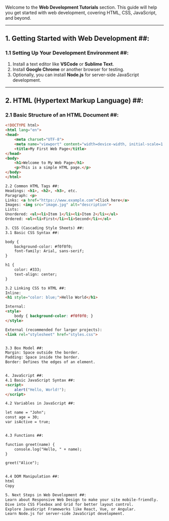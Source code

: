 

Welcome to the **Web Development Tutorials** section. This guide will help you get started with web development, covering HTML, CSS, JavaScript, and beyond.

---

## 1. Getting Started with Web Development ##:

### 1.1 Setting Up Your Development Environment ##:

1. Install a text editor like **VSCode** or **Sublime Text**.
2. Install **Google Chrome** or another browser for testing.
3. Optionally, you can install **Node.js** for server-side JavaScript development.

---

## 2. HTML (Hypertext Markup Language) ##:

### 2.1 Basic Structure of an HTML Document ##:

```html
<!DOCTYPE html>
<html lang="en">
<head>
    <meta charset="UTF-8">
    <meta name="viewport" content="width=device-width, initial-scale=1.0">
    <title>My First Web Page</title>
</head>
<body>
    <h1>Welcome to My Web Page</h1>
    <p>This is a simple HTML page.</p>
</body>
</html>

2.2 Common HTML Tags ##:
Headings: <h1>, <h2>, <h3>, etc.
Paragraph: <p>
Links: <a href="https://www.example.com">Click here</a>
Images: <img src="image.jpg" alt="description">
Lists:
Unordered: <ul><li>Item 1</li><li>Item 2</li></ul>
Ordered: <ol><li>First</li><li>Second</li></ol>

3. CSS (Cascading Style Sheets) ##:
3.1 Basic CSS Syntax ##:

body {
    background-color: #f0f0f0;
    font-family: Arial, sans-serif;
}

h1 {
    color: #333;
    text-align: center;
}

3.2 Linking CSS to HTML ##:
Inline:
<h1 style="color: blue;">Hello World</h1>

Internal:
<style>
    body { background-color: #f0f0f0; }
</style>

External (recommended for larger projects):
<link rel="stylesheet" href="styles.css">


3.3 Box Model ##:
Margin: Space outside the border.
Padding: Space inside the border.
Border: Defines the edges of an element.


4. JavaScript ##:
4.1 Basic JavaScript Syntax ##:
<script>
    alert("Hello, World!");
</script>

4.2 Variables in JavaScript ##:

let name = "John";
const age = 30;
var isActive = true;


4.3 Functions ##:

function greet(name) {
    console.log("Hello, " + name);
}

greet("Alice");


4.4 DOM Manipulation ##:
html
Copy

5. Next Steps in Web Development ##:
Learn about Responsive Web Design to make your site mobile-friendly.
Dive into CSS Flexbox and Grid for better layout control.
Explore JavaScript Frameworks like React, Vue, or Angular.
Learn Node.js for server-side JavaScript development.

